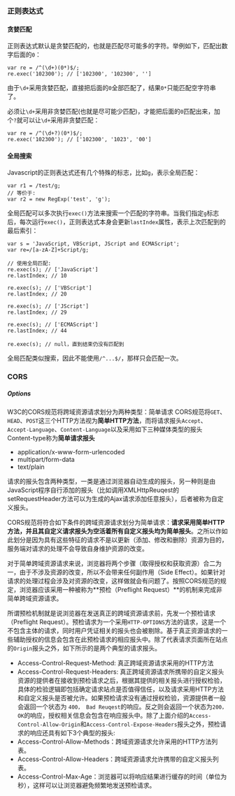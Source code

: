 ### 正则表达式

#### 贪婪匹配
正则表达式默认是贪婪匹配的，也就是匹配尽可能多的字符。举例如下，匹配出数字后面的`0`：

```
var re = /^(\d+)(0*)$/;
re.exec('102300'); // ['102300', '102300', '']
```

由于`\d+`采用贪婪匹配，直接把后面的`0`全部匹配了，结果`0*`只能匹配空字符串了。

必须让`\d+`采用非贪婪匹配(也就是尽可能少匹配)，才能把后面的`0`匹配出来，加个`?`就可以让`\d+`采用非贪婪匹配：

```
var re = /^(\d+?)(0*)$/;
re.exec('102300'); // ['102300', '1023', '00']
```

#### 全局搜索

Javascript的正则表达式还有几个特殊的标志，比如`g`，表示全局匹配：

```
var r1 = /test/g;
// 等价于:
var r2 = new RegExp('test', 'g');
```

全局匹配可以多次执行`exec()`方法来搜索一个匹配的字符串。当我们指定`g`标志后，每次运行`exec()`，正则表达式本身会更新`lastIndex`属性，表示上次匹配到的最后索引：

```
var s = 'JavaScript, VBScript, JScript and ECMAScript';
var re=/[a-zA-Z]+Script/g;

// 使用全局匹配:
re.exec(s); // ['JavaScript']
re.lastIndex; // 10

re.exec(s); // ['VBScript']
re.lastIndex; // 20

re.exec(s); // ['JScript']
re.lastIndex; // 29

re.exec(s); // ['ECMAScript']
re.lastIndex; // 44

re.exec(s); // null，直到结束仍没有匹配到
```

全局匹配类似搜索，因此不能使用`/^...$/`，那样只会匹配一次。


### CORS

##### Options

W3C的CORS规范将跨域资源请求划分为两种类型：简单请求
  CORS规范将`GET`、`HEAD`、`POST`这三个HTTP方法视为**简单HTTP方法**，而将请求报头`Accept`、`Accept-Language`、`Content-Language`以及采用如下三种媒体类型的报头Content-type称为**简单请求报头**
  * application/x-www-form-urlencoded
  * multipart/form-data
  * text/plain

请求的报头包含两种类型，一类是通过浏览器自动生成的报头，另一种则是由JavaScript程序自行添加的报头（比如调用XMLHttpReuqest的setRequestHeader方法可以为生成的Ajax请求添加任意报头），后者被称为自定义报头。

CORS规范将符合如下条件的跨域资源请求划分为简单请求：**请求采用简单HTTP方法，并且其自定义请求报头为空活着所有自定义报头均为简单报头**。之所以作如此划分是因为具有这些特征的请求不是以更新（添加、修改和删除）资源为目的，服务端对请求的处理不会导致自身维护资源的改变。

对于简单跨域资源请求来说，浏览器将两个步骤（取得授权和获取资源）合二为一，由于不涉及资源的改变，所以不会带来任何副作用（Side Effect）。如果针对请求的处理过程会涉及对资源的改变，这样做就会有问题了。按照CORS规范的规定，浏览器应该采用一种被称为**预检（Preflight Request）**的机制来完成非简单跨域资源请求。

所谓预检机制就是说浏览器在发送真正的跨域资源请求前，先发一个预检请求（Preflight Request）。预检请求为一个采用`HTTP-OPTIONS`方法的请求，这是一个不包含主体的请求，同时用户凭证相关的报头也会被剔除。基于真正资源请求的一些辅助授权的信息会包含在此预检请求的相应报头中。除了代表请求页面所在站点的`Origin`报头之外，如下所示的是两个典型的请求报头。
* Access-Control-Request-Method: 真正跨域资源请求采用的HTTP方法
* Access-Control-Request-Headers: 真正跨域资源请求所携带的自定义报头
资源的提供者在接收到预检请求之后，根据其提供的相关报头进行授权检验，具体的检验逻辑即包括确定请求站点是否值得信任，以及请求采用HTTP方法和自定义报头是否被允许。如果预检请求没有通过授权检验，资源提供者一般会返回一个状态为
`400， Bad Reuqest`的响应。反之则会返回一个状态为`200， OK`的响应，授权相关信息会包含在响应报头中。除了上面介绍的`Access-Control-Allow-Origin`和`Access-Control-Expose-Headers`报头之外，预检请求的响应还具有如下3个典型的报头:
* Access-Control-Allow-Methods：跨域资源请求允许采用的HTTP方法列表。
* Access-Control-Allow-Headers：跨域资源请求允许携带的自定义报头列表。
* Access-Control-Max-Age：浏览器可以将响应结果进行缓存的时间（单位为秒），这样可以让浏览器避免频繁地发送预检请求。

